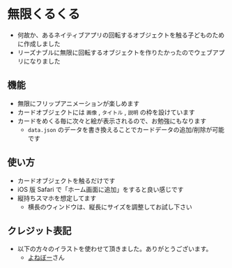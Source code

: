 # 無限くるくる

- 何故か、あるネイティブアプリの回転するオブジェクトを触る子どものために作成しました
- リーズナブルに無限に回転するオブジェクトを作りたかったのでウェブアプリになりました

## 機能

- 無限にフリップアニメーションが楽しめます
- カードオブジェクトには `画像` , `タイトル` , `説明` の枠を設けています
- カードをめくる毎に次々と絵が表示されるので、お勉強にもなります
    - `data.json` のデータを書き換えることでカードデータの追加/削除が可能です
    
## 使い方

- カードオブジェクトを触るだけです
- iOS 版 Safari で「ホーム画面に追加」をすると良い感じです
- 縦持ちスマホを想定してます
    - 横長のウィンドウは、縦長にサイズを調整してお試し下さい

## クレジット表記

- 以下の方々のイラストを使わせて頂きました。ありがとうございます。
    - [よねぼー](https://www.ac-illust.com/main/profile.php?id=jtdGQmIO&area=1)さん
